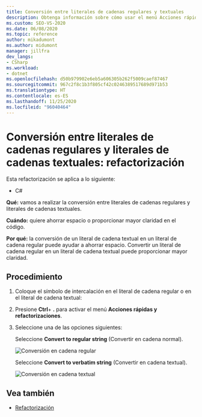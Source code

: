```yaml
---
title: Conversión entre literales de cadenas regulares y textuales
description: Obtenga información sobre cómo usar el menú Acciones rápidas y refactorizaciones para realizar conversiones entre literales de cadenas regulares y literales de cadenas textuales.
ms.custom: SEO-VS-2020
ms.date: 06/08/2020
ms.topic: reference
author: mikadumont
ms.author: midumont
manager: jillfra
dev_langs:
- CSharp
ms.workload:
- dotnet
ms.openlocfilehash: d50b979902e6eb5a606305b262f5009caef87467
ms.sourcegitcommit: 967c2f8c1b3f805cf42c0246389517689d971b53
ms.translationtype: HT
ms.contentlocale: es-ES
ms.lasthandoff: 11/25/2020
ms.locfileid: "96040464"
---
```

# <a name="convert-between-regular-string-and-verbatim-string-literals-refactoring"></a>Conversión entre literales de cadenas regulares y literales de cadenas textuales: refactorización

Esta refactorización se aplica a lo siguiente:

- C#

**Qué:** vamos a realizar la conversión entre literales de cadenas regulares y literales de cadenas textuales.

**Cuándo:** quiere ahorrar espacio o proporcionar mayor claridad en el código.

**Por qué:** la conversión de un literal de cadena textual en un literal de cadena regular puede ayudar a ahorrar espacio. Convertir un literal de cadena regular en un literal de cadena textual puede proporcionar mayor claridad.

## <a name="how-to"></a>Procedimiento

1. Coloque el símbolo de intercalación en el literal de cadena regular o en el literal de cadena textual:

2. Presione **Ctrl**+ **.** para activar el menú **Acciones rápidas y refactorizaciones**.

3. Seleccione una de las opciones siguientes:

    Seleccione **Convert to regular string** (Convertir en cadena normal).

    ![Conversión en cadena regular](media/convert-to-regular-string.png)

    Seleccione **Convert to verbatim string** (Convertir en cadena textual).

    ![Conversión en cadena textual](media/convert-to-verbatim-string.png)

## <a name="see-also"></a>Vea también

- [Refactorización](../refactoring-in-visual-studio.md)